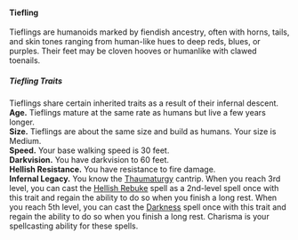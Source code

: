 #### Tiefling

Tieflings are humanoids marked by fiendish ancestry, often with horns, tails, and skin tones ranging from human-like hues to deep reds, blues, or purples.
Their feet may be cloven hooves or humanlike with clawed toenails.

##### Tiefling Traits
Tieflings share certain inherited traits as a result of their infernal descent.
\
**Age.**
Tieflings mature at the same rate as humans but live a few years longer.
\
**Size.**
Tieflings are about the same size and build as humans.
Your size is Medium.
\
**Speed.**
Your base walking speed is 30 feet.
\
**Darkvision.**
You have darkvision to 60 feet.
\
**Hellish Resistance.**
You have resistance to fire damage.
\
**Infernal Legacy.**
You know the [Thaumaturgy](#Thaumaturgy_thaumaturgy) cantrip.
When you reach 3rd level, you can cast the [Hellish Rebuke](#Hellish_Rebuke_hellish_rebuke) spell as a 2nd-level spell once with this trait and regain the ability to do so when you finish a long rest.
When you reach 5th level, you can cast the [Darkness](#Darkness_darkness) spell once with this trait and regain the ability to do so when you finish a long rest.
Charisma is your spellcasting ability for these spells.
